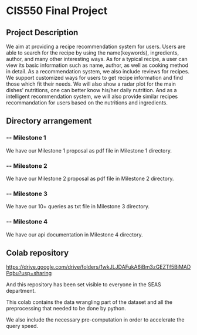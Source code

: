 # CIS550 Final Project

## Project Description

We aim at providing a recipe recommendation system for users. Users are able to search for the recipe by using the name(keywords), ingredients, author, and many other interesting ways. As for a typical recipe, a user can view its basic information such as name, author, as well as cooking method in detail. As a recommendation system, we also include reviews for recipes. We support customized ways for users to get recipe information and find those which fit their needs. We will also show a radar plot for the main dishes' nutritions, one can better know his/her daily nutrition. And as a intelligent recommendation system, we will also provide similar recipes recommandation for users based on the nutritions and ingredients.

## Directory arrangement

### -- Milestone 1
We have our Milestone 1 proposal as pdf file in Milestone 1 directory.


### -- Milestone 2
We have our Milestone 2 proposal as pdf file in Milestone 2 directory.


### -- Milestone 3
We have our 10+ queries as txt file in Milestone 3 directory.

### -- Milestone 4
We have our api documentation in Milestone 4 directory.


## Colab repository
https://drive.google.com/drive/folders/1wkJLJDAFukA6iBm3zGEZTf5BiMADPqbu?usp=sharing

And this repository has been set visible to everyone in the SEAS department.

This colab contains the data wrangling part of the dataset and all the preprocessing that needed to be done by python.

We also include the necessary pre-computation in order to accelerate the query speed.
